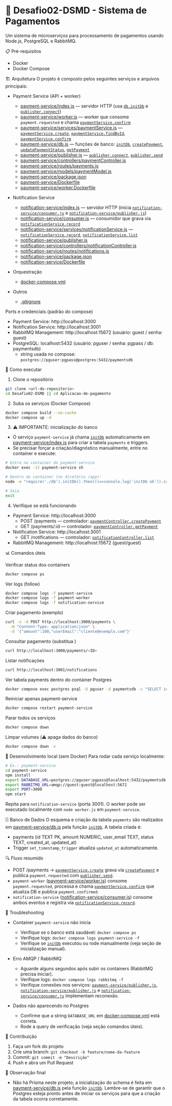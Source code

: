 # 🚀 Desafio02-DSMD - Sistema de Pagamentos

Um sistema de microserviços para processamento de pagamentos usando Node.js, PostgreSQL e RabbitMQ.

📋 Pré-requisitos
- Docker
- Docker Compose

🏗️ Arquitetura
O projeto é composto pelos seguintes serviços e arquivos principais:

- Payment Service (API + worker)
  - [payment-service/index.js](payment-service/index.js) — servidor HTTP (usa [`db.initDb`](payment-service/db.js) e [`publisher.connect`](payment-service/publisher.js))
  - [payment-service/worker.js](payment-service/worker.js) — worker que consome `payment.requested` e chama [`paymentService.confirm`](payment-service/services/paymentService.js)
  - [payment-service/services/paymentService.js](payment-service/services/paymentService.js) — [`paymentService.create`](payment-service/services/paymentService.js), [`paymentService.findById`](payment-service/services/paymentService.js), [`paymentService.confirm`](payment-service/services/paymentService.js)
  - [payment-service/db.js](payment-service/db.js) — funções de banco: [`initDb`](payment-service/db.js), [`createPayment`](payment-service/db.js), [`updatePaymentStatus`](payment-service/db.js), [`getPayment`](payment-service/db.js)
  - [payment-service/publisher.js](payment-service/publisher.js) — [`publisher.connect`](payment-service/publisher.js), [`publisher.send`](payment-service/publisher.js)
  - [payment-service/controllers/paymentController.js](payment-service/controllers/paymentController.js)
  - [payment-service/routes/payments.js](payment-service/routes/payments.js)
  - [payment-service/models/paymentModel.js](payment-service/models/paymentModel.js)
  - [payment-service/package.json](payment-service/package.json)
  - [payment-service/Dockerfile](payment-service/Dockerfile)
  - [payment-service/worker.Dockerfile](payment-service/worker.Dockerfile)

- Notification Service
  - [notification-service/index.js](notification-service/index.js) — servidor HTTP (inicia [`notification-service/consumer.js`](notification-service/consumer.js) e [`notification-service/publisher.js`](notification-service/publisher.js))
  - [notification-service/consumer.js](notification-service/consumer.js) — consumidor que grava via [`notificationService.record`](notification-service/services/notificationService.js)
  - [notification-service/services/notificationService.js](notification-service/services/notificationService.js) — [`notificationService.record`](notification-service/services/notificationService.js), [`notificationService.list`](notification-service/services/notificationService.js)
  - [notification-service/publisher.js](notification-service/publisher.js)
  - [notification-service/controllers/notificationController.js](notification-service/controllers/notificationController.js)
  - [notification-service/routes/notifications.js](notification-service/routes/notifications.js)
  - [notification-service/package.json](notification-service/package.json)
  - [notification-service/Dockerfile](notification-service/Dockerfile)

- Orquestração
  - [docker-compose.yml](docker-compose.yml)
- Outros
  - [.gitignore](.gitignore)

Ports e credenciais (padrão do compose)
- Payment Service: http://localhost:3000
- Notification Service: http://localhost:3001
- RabbitMQ Management: http://localhost:15672 (usuário: guest / senha: guest)
- PostgreSQL: localhost:5432 (usuário: pguser / senha: pgpass / db: paymentsdb)
  - string usada no compose: `postgres://pguser:pgpass@postgres:5432/paymentsdb`

🚀 Como executar

1. Clone o repositório
```bash
git clone <url-do-repositorio>
cd Desafio02-DSMD || cd Aplicacao-de-pagamento
```

2. Suba os serviços (Docker Compose)
```bash
docker compose build --no-cache
docker compose up -d
```

3. ⚠️ IMPORTANTE: inicialização do banco
- O serviço `payment-service` já chama [`initDb`](payment-service/db.js) automaticamente em [payment-service/index.js](payment-service/index.js) para criar a tabela `payments` e triggers.
- Se precisar forçar a criação/diagnóstico manualmente, entre no container e execute:
```bash
# Entre no container do payment-service
docker exec -it payment-service sh

# Dentro do container (no diretório /app):
node -e "require('./db').initDb().then(()=>console.log('initDb ok')).catch(err=>{console.error(err);process.exit(1)})"

# Saia
exit
```

4. Verifique se está funcionando
- Payment Service: http://localhost:3000
  - POST /payments — controlador: [`paymentController.createPayment`](payment-service/controllers/paymentController.js)
  - GET /payments/:id — controlador: [`paymentController.getPayment`](payment-service/controllers/paymentController.js)
- Notification Service: http://localhost:3001
  - GET /notifications — controlador: [`notificationController.list`](notification-service/controllers/notificationController.js)
- RabbitMQ Management: http://localhost:15672 (guest/guest)

📊 Comandos úteis

Verificar status dos containers
```bash
docker compose ps
```

Ver logs (follow)
```bash
docker compose logs -f payment-service
docker compose logs -f payment-worker
docker compose logs -f notification-service
```

Criar pagamento (exemplo)
```bash
curl -s -X POST http://localhost:3000/payments \
  -H "Content-Type: application/json" \
  -d '{"amount":100,"userEmail":"cliente@exemplo.com"}'
```

Consultar pagamento (substitua <ID>)
```bash
curl http://localhost:3000/payments/<ID>
```

Listar notificações
```bash
curl http://localhost:3001/notifications
```

Ver tabela payments dentro do container Postgres
```bash
docker compose exec postgres psql -U pguser -d paymentsdb -c "SELECT id,user_email,amount,status,created_at,updated_at FROM payments ORDER BY created_at DESC LIMIT 10;"
```

Reiniciar apenas payment-service
```bash
docker compose restart payment-service
```

Parar todos os serviços
```bash
docker compose down
```

Limpar volumes (⚠️ apaga dados do banco)
```bash
docker compose down -v
```

🔧 Desenvolvimento local (sem Docker)
Para rodar cada serviço localmente:
```bash
# Ex.: payment-service
cd payment-service
npm install
export DATABASE_URL=postgres://pguser:pgpass@localhost:5432/paymentsdb
export RABBITMQ_URL=amqp://guest:guest@localhost:5672
export PORT=3000
npm start
```
Repita para `notification-service` (porta 3001). O worker pode ser executado localmente com `node worker.js` em `payment-service`.

🗄️ Banco de Dados
O esquema e criação da tabela `payments` são realizados em [payment-service/db.js](payment-service/db.js) pela função [`initDb`](payment-service/db.js). A tabela criada é:

- payments (id TEXT PK, amount NUMERIC, user_email TEXT, status TEXT, created_at, updated_at)
- Trigger `set_timestamp_trigger` atualiza `updated_at` automaticamente.

🔍 Fluxo resumido
- POST /payments -> [`paymentService.create`](payment-service/services/paymentService.js) grava via [`createPayment`](payment-service/db.js) e publica `payment.requested` com [`publisher.send`](payment-service/publisher.js).
- `payment-worker` ([payment-service/worker.js](payment-service/worker.js)) consome `payment.requested`, processa e chama [`paymentService.confirm`](payment-service/services/paymentService.js) que atualiza DB e publica `payment.confirmed`.
- `notification-service` ([notification-service/consumer.js](notification-service/consumer.js)) consome ambos eventos e registra via [`notificationService.record`](notification-service/services/notificationService.js).

🐛 Troubleshooting

- Container `payment-service` não inicia
  - Verifique se o banco está saudável: `docker compose ps`
  - Verifique logs: `docker compose logs payment-service -f`
  - Verifique se [`initDb`](payment-service/db.js) executou ou rode manualmente (veja seção de inicialização manual).

- Erro AMQP / RabbitMQ
  - Aguarde alguns segundos após subir os containers (RabbitMQ precisa iniciar).
  - Verifique logs: `docker compose logs rabbitmq -f`
  - Verifique conexões nos serviços: [`payment-service/publisher.js`](payment-service/publisher.js), [`notification-service/publisher.js`](notification-service/publisher.js) e [`notification-service/consumer.js`](notification-service/consumer.js) implementam reconexão.

- Dados não aparecendo no Postgres
  - Confirme que a string `DATABASE_URL` em [docker-compose.yml](docker-compose.yml) está correta.
  - Rode a query de verificação (veja seção comandos úteis).

👥 Contribuição
1. Faça um fork do projeto
2. Crie uma branch: `git checkout -b feature/nome-da-feature`
3. Commit: `git commit -m "Descrição"`
4. Push e abra um Pull Request

📝 Observação final
- Não há Prisma neste projeto; a inicialização do schema é feita em [payment-service/db.js](payment-service/db.js) pela função [`initDb`](payment-service/db.js). Lembre-se de garantir que o Postgres esteja pronto antes de iniciar os serviços para que a criação da tabela ocorra corretamente.